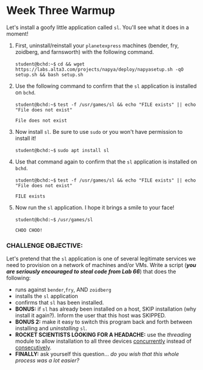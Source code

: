 # Week Three Warmup

Let's install a goofy little application called `sl`. You'll see what it does in a moment!

1. First, uninstall/reinstall your `planetexpress` machines (bender, fry, zoidberg, and farnsworth) with the following command.

    `student@bchd:~$` `cd && wget https://labs.alta3.com/projects/napya/deploy/napyasetup.sh -qO setup.sh && bash setup.sh`
    
0. Use the following command to confirm that the `sl` application is installed on `bchd`.

    `student@bchd:~$` `test -f /usr/games/sl && echo "FILE exists" || echo "File does not exist"`
    
    ```
    File does not exist
    ```
    
0. Now install `sl`. Be sure to use `sudo` or you won't have permission to install it!

    `student@bchd:~$` `sudo apt install sl`
    
0. Use that command again to confirm that the `sl` application is installed on `bchd`.

    `student@bchd:~$` `test -f /usr/games/sl && echo "FILE exists" || echo "File does not exist"`
    
    ```
    FILE exists
    ```
    
0. Now run the `sl` application. I hope it brings a smile to your face!

    `student@bchd:~$` `/usr/games/sl`
    
    ```
    CHOO CHOO!
    ```
    
### CHALLENGE OBJECTIVE:

Let's pretend that the `sl` application is one of several legitimate services we need to provision on a network of machines and/or VMs. Write a script (***you are seriously encouraged to steal code from Lab 66***) that does the following:

- runs against `bender`,`fry`, AND `zoidberg`
- installs the `sl` application
- confirms that `sl` has been installed.
- **BONUS:** if `sl` has already been installed on a host, SKIP installation (why install it again?). Inform the user that this host was SKIPPED.
- **BONUS 2:** make it easy to switch this program back and forth between installing and *uninstalling* `sl`.
- **ROCKET SCIENTISTS LOOKING FOR A HEADACHE:** use the *threading* module to allow installation to all three devices [concurrently](https://www.dictionary.com/browse/concurrently) instead of [consecutively](https://www.dictionary.com/browse/consecutively).
- **FINALLY:** ask yourself this question... *do you wish that this whole process was a lot easier?*
